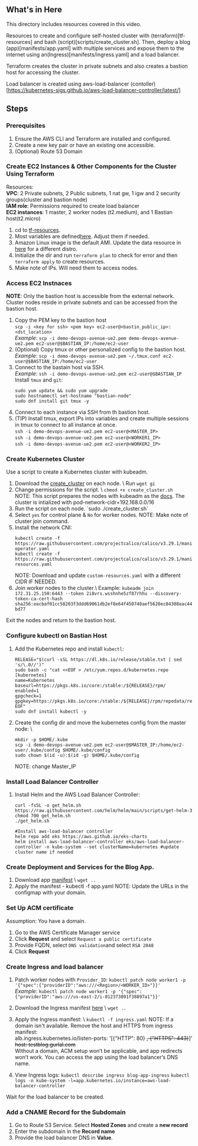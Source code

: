 ## What's in Here

This directory includes resources covered in this video.


Resources to create and configure self-hosted cluster with (terraform)[tf-resources] and bash (script)[scripts/create_cluster.sh]. Then, deploy a blog (app)[manifests/app.yaml] with multiple services and expose them to the internet using an(Ingress)[manifests/ingress.yaml] and a load balancer.

Terraform creates the cluster in private subnets and also creates a bastion host for accessing the cluster.

Load balancer is created using aws-load-balancer (contoller)[https://kubernetes-sigs.github.io/aws-load-balancer-controller/latest/]

## Steps

### Prerequisites
1. Ensure the AWS CLI and Terraform are installed and configured.
2. Create a new key pair or have an existing one accessible.
3. (Optional) Route 53 Domain
### Create EC2 Instances & Other Components for the Cluster Using Terraform

Resources: \
__VPC__: 2 Private subnets, 2 Public subnets, 1 nat gw, 1 igw and 2 security groups(cluster and bastion node) \
__IAM role__: Permissions required to create load balancer \
__EC2 instances__: 1 master, 2 worker nodes (t2.medium), and 1 Bastian host(t2.micro)

1. cd to [tf-resources](tf-resources).
2. Most variables are defined[here](tf-resources/1-variable.tf). Adjust them if needed.
3. Amazon Linux image is the default AMI. Update the data resource in [here](tf-resources/4-ec2-instace.tf) for a different distro.
4. Initialize the dir and run `terraform plan` to check for error and then `terraform apply` to create resources.
5. Make note of IPs. Will need them to access nodes.

### Access EC2 Instnaces
__NOTE__: Only the bastion host is accessible from the external network. Cluster nodes reside in private subnets and can be accessed from the bastion host.

1. Copy the PEM key to the bastion host \
    `scp -i <key for ssh> <pem key> ec2-user@<bastin_public_ip>:<dst_location>` \
    _Example_: `scp -i demo-devops-avenue-ue2.pem demo-devops-avenue-ue2.pem ec2-user@$BASTIAN_IP:/home/ec2-user`
2. (Optional) Copy tmux or other personalized config to the bastion host. \
    _Example_: `scp -i demo-devops-avenue-ue2.pem ~/.tmux.conf ec2-user@$BASTIAN_IP:/home/ec2-user`
3. Connect to the bastain host via SSH. \
    _Example_: `ssh -i demo-devops-avenue-ue2.pem ec2-user@$BASTIAN_IP` \
    Install `tmux` and `git`:
    ```
    sudo yum update && sudo yum upgrade
    sudo hostnamectl set-hostname "bastian-node"
    sudo dnf install git tmux -y
    ```
4. Connect to each instance via SSH from th bastion host. 
5. (TIP) Install tmux, export IPs into variables and create multiple sessions in tmux to connect to all instance at once. \
    `ssh -i demo-devops-avenue-ue2.pem ec2-user@<MASTER_IP>` \
    `ssh -i demo-devops-avenue-ue2.pem ec2-user@<WORKER1_IP>` \
    `ssh -i demo-devops-avenue-ue2.pem ec2-user@<WORKER2_IP>`
 
### Create Kubernetes Cluster
Use a script to create a Kubernetes cluster with kubeadm.

1. Download the [create_cluster](scripts/create_cluster.sh) on each node. \ Run `wget gi`
2. Change permissions for the script. \ `chmod +x create_cluster.sh` \
NOTE: This script prepares the nodes with kubeadm as the [docs](https://kubernetes.io/docs/setup/production-environment/tools/kubeadm/install-kubeadm/). The cluster is intialized with pod-network-cidr=192.168.0.0/16
3. Run the script on each node. \`sudo ./create_cluster.sh`
4. Select `yes` for control plane & `No` for worker nodes.
NOTE: Make note of cluster join command.
5. Install the network CNI:
    ```
    kubectl create -f https://raw.githubusercontent.com/projectcalico/calico/v3.29.1/manifests/tigera-operator.yaml
    kubectl create -f https://raw.githubusercontent.com/projectcalico/calico/v3.29.1/manifests/custom-resources.yaml
    ```
    NOTE: Download and update `custom-resources.yaml` with a different CIDR IF NEEDED.
5. Join worker nodes to the cluster.\ Example: `kubeadm join 172.31.25.150:6443 --token 2i8vrs.wsshnhe5zf87rhhu --discovery-token-ca-cert-hash sha256:eacbaf01cc58203f3ddd69061db2ef8e64f450748aef5620ec04308eac44bd77`

Exit the nodes and return to the bastion host.

### Configure kubectl on Bastian Host

1. Add the Kubernetes repo and install `kubectl`:
    ```
    RELEASE="$(curl -sSL https://dl.k8s.io/release/stable.txt | sed 's/\.0//')"
    sudo bash -c "cat <<EOF > /etc/yum.repos.d/kubernetes.repo
    [kubernetes]
    name=Kubernetes
    baseurl=https://pkgs.k8s.io/core:/stable:/${RELEASE}/rpm/
    enabled=1
    gpgcheck=1
    gpgkey=https://pkgs.k8s.io/core:/stable:/${RELEASE}/rpm/repodata/repomd.xml.key
    EOF"
    sudo dnf install kubectl -y
    ```
2. Create the config dir and move the kubernetes config from the master node: \
    ```
    mkdir -p $HOME/.kube
    scp -i demo-devops-avenue-ue2.pem ec2-user@$MASTER_IP:/home/ec2-user/.kube/config $HOME/.kube/config
    sudo chown $(id -u):$(id -g) $HOME/.kube/config
    ```
    NOTE: change Master_IP

### Install Load Balancer Controller

1. Install Helm and the AWS Load Balancer Controller:
    ```
    curl -fsSL -o get_helm.sh https://raw.githubusercontent.com/helm/helm/main/scripts/get-helm-3
    chmod 700 get_helm.sh
    ./get_helm.sh

    #Install aws-load-balancer controller
    helm repo add eks https://aws.github.io/eks-charts
    helm install aws-load-balancer-controller eks/aws-load-balancer-controller -n kube-system --set clusterName=kubernetes #update cluster name if needed
    ```

### Create Deployment and Services for the Blog App.

1. Download app [manifest](manifests/app.yaml) \ `wget ..`
2. Apply the manifest - kubectl -f app.yaml
NOTE: Update the URLs in the configmap with your domain.

### Set Up ACM certificate
Assumption: You have a domain.

1. Go to the AWS Certificate Manager service
2. Click __Request__ and select `Request a public certificate`
3. Provide FQDN, select `DNS validation`and select `RSA 2048`
4. Click __Request__

### Create Ingress and load balancer

1. Patch worker nodes with `Provider_ID`:
    `kubectl patch node worker1 -p '{"spec":{"providerID":"aws:///<Region>/<WORKER_ID>"}}'` \
    _Example_: `kubectl patch node worker1 -p '{"spec":{"providerID":"aws:///us-east-2/i-012373091f38897a1"}}'`

2. Download the Ingress manifest [here](manifests/ingress.yaml) \ `wget ..`
3. Apply the Ingress manifest: \ `kubectl -f ingress.yaml`
    NOTE: If a domain isn't available. Remove the host and HTTPS from ingress manifest:\
    alb.ingress.kubernetes.io/listen-ports: '[{"HTTP": 80} ~~, {"HTTPS": 443}~~]' \
    ~~host: testblog.gurlal.com~~ \
    Without a domain, ACM setup won’t be applicable, and app redirects won’t work. You can access the app using the load balancer’s DNS name.
4. View Ingress logs:
    `kubectl describe ingress blog-app-ingress`
    `kubectl logs -n kube-system -l=app.kubernetes.io/instance=aws-load-balancer-controller`

Wait for the load balancer to be created.

### Add a CNAME Record for the Subdomain

1. Go to Route 53 Service. Select __Hosted Zones__ and create a __new record__
2. Enter the subdomain in the __Record name__ 
3. Provide the load balancer DNS in __Value__.



